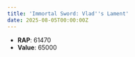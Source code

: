 ```yaml
---
title: 'Immortal Sword: Vlad''s Lament'
date: 2025-08-05T00:00:00Z
---
```

- **RAP**: 61470
- **Value**: 65000
